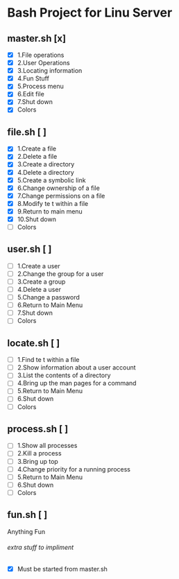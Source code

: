 # **Bash Project for Linu  Server**

## master.sh [x] 
- [x] 1.File operations
- [x] 2.User Operations
- [x] 3.Locating information
- [x] 4.Fun Stuff
- [x] 5.Process menu
- [x] 6.Edit file
- [x] 7.Shut down
- [x] Colors

## file.sh [ ] 
- [x] 1.Create a file
- [x] 2.Delete a file
- [x] 3.Create a directory
- [x] 4.Delete a directory
- [x] 5.Create a symbolic link
- [x] 6.Change ownership of a file
- [x] 7.Change permissions on a file
- [x] 8.Modify te t within a file
- [x] 9.Return to main menu
- [x] 10.Shut down
- [ ] Colors

## user.sh [ ] 
- [ ] 1.Create a user
- [ ] 2.Change the group for a user
- [ ] 3.Create a group
- [ ] 4.Delete a user
- [ ] 5.Change a password
- [ ] 6.Return to Main Menu
- [ ] 7.Shut down
- [ ] Colors

## locate.sh [ ] 
- [ ] 1.Find te t within a file
- [ ] 2.Show information about a user account
- [ ] 3.List the contents of a directory
- [ ] 4.Bring up the man pages for a command
- [ ] 5.Return to Main Menu
- [ ] 6.Shut down
- [ ] Colors

## process.sh [ ] 
- [ ] 1.Show all processes
- [ ] 2.Kill a process
- [ ] 3.Bring up top
- [ ] 4.Change priority for a running process
- [ ] 5.Return to Main Menu
- [ ] 6.Shut down
- [ ] Colors

## fun.sh [ ] 
Anything Fun

###### extra stuff to impliment
- [x] Must be started from master.sh

